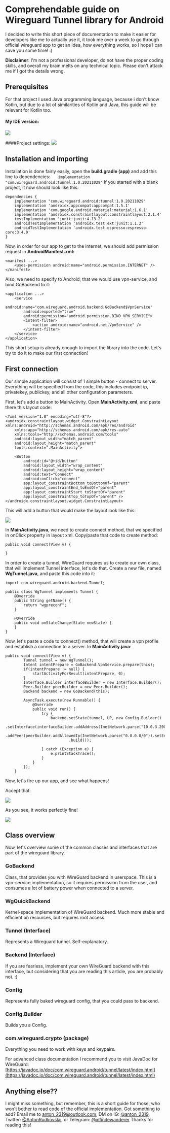 # Comprehendable guide on Wireguard Tunnel library for Android

I decided to write this short piece of documentation to make it easier for developers like me to actually use it, it took me over a week to go through official wireguard app to get an idea, how everything works, so I hope I can save you some time! :)

**Disclaimer**: I'm not a professional developer, do not have the proper coding skills, and overall my brain melts on any technical topic. Please don't attack me if I got the details wrong.

## Prerequisites
For that project I used Java programming language, because i don't know Kotlin, but due to a lot of similarities of Kotlin and Java, this guide will be relevant for Kotlin too. 
#### My IDE version:
![](media/Screenshot-2022-10-18-at-07.34.09.png)

####Project settings:
![](media/Screenshot-2022-10-18-at-07.39.15.png)


## Installation and importing
Installation is done fairly easily, open the **build.gradle (app)** and add this line to dependencies:
`    implementation "com.wireguard.android:tunnel:1.0.20211029"
`
If you started with a blank project, it now should look like this:

```
dependencies {
    implementation "com.wireguard.android:tunnel:1.0.20211029"
    implementation 'androidx.appcompat:appcompat:1.5.1'
    implementation 'com.google.android.material:material:1.6.1'
    implementation 'androidx.constraintlayout:constraintlayout:2.1.4'
    testImplementation 'junit:junit:4.13.2'
    androidTestImplementation 'androidx.test.ext:junit:1.1.3'
    androidTestImplementation 'androidx.test.espresso:espresso-core:3.4.0'
}
```

Now, in order for our app to get to the internet, we should add permission request in **AndroidManifest.xml:**

```
<manifest ...>
    <uses-permission android:name="android.permission.INTERNET" />
</manifest>

```

Also, we need to specify to Android, that we would use vpn-service, and bind GoBackend to it:


```
<application ...>
	<service
        android:name="com.wireguard.android.backend.GoBackend$VpnService"
        android:exported="true"
        android:permission="android.permission.BIND_VPN_SERVICE">
        <intent-filter>
            <action android:name="android.net.VpnService" />
        </intent-filter>
    </service>
</application>
```
This short setup is already enough to import the library into the code. Let's try to do it to make our first connection!

## First connection

Our simple application will consist of 1 simple button - connect to server. Everything will be specified from the code, this includes endpoint ip, privatekey, publickey, and all other configuration parameters.

First, let's add a button to MainActivity. Open **MainActivity.xml**, and paste there this layout code:

```
<?xml version="1.0" encoding="utf-8"?>
<androidx.constraintlayout.widget.ConstraintLayout xmlns:android="http://schemas.android.com/apk/res/android"
    xmlns:app="http://schemas.android.com/apk/res-auto"
    xmlns:tools="http://schemas.android.com/tools"
    android:layout_width="match_parent"
    android:layout_height="match_parent"
    tools:context=".MainActivity">

    <Button
        android:id="@+id/button"
        android:layout_width="wrap_content"
        android:layout_height="wrap_content"
        android:text="Connect"
        android:onClick="connect"
        app:layout_constraintBottom_toBottomOf="parent"
        app:layout_constraintEnd_toEndOf="parent"
        app:layout_constraintStart_toStartOf="parent"
        app:layout_constraintTop_toTopOf="parent" />
</androidx.constraintlayout.widget.ConstraintLayout>
```
This will add a button that would make the layout look like this:

![](media/Screenshot-2022-10-18-at-08.23.27.png)

In **MainActivity.java**, we need to create connect method, that we specified in onClick property in layout xml. Copy/paste that code to create method:

```
public void connect(View v) {

}
```
In order to create a tunnel, WireGuard requires us to create our own class, that will implement Tunnel interface, let's do that. Create a new file, named **WgTunnel.java**, and paste this code into it:

```
import com.wireguard.android.backend.Tunnel;

public class WgTunnel implements Tunnel {
    @Override
    public String getName() {
        return "wgpreconf";
    }

    @Override
    public void onStateChange(State newState) {
    }
}
```

Now, let's paste a code to connect() method, that will create a vpn profile and establish a connection to a server. In **MainActivity.java**:

```
public void connect(View v) {
        Tunnel tunnel = new WgTunnel();
        Intent intentPrepare = GoBackend.VpnService.prepare(this);
        if(intentPrepare != null) {
            startActivityForResult(intentPrepare, 0);
        }
        Interface.Builder interfaceBuilder = new Interface.Builder();
        Peer.Builder peerBuilder = new Peer.Builder();
        Backend backend = new GoBackend(this);

        AsyncTask.execute(new Runnable() {
            @Override
            public void run() {
                try {
                    backend.setState(tunnel, UP, new Config.Builder()
                            .setInterface(interfaceBuilder.addAddress(InetNetwork.parse("10.0.3.200/32")).parsePrivateKey("redacted").build())
                            .addPeer(peerBuilder.addAllowedIp(InetNetwork.parse("0.0.0.0/0")).setEndpoint(InetEndpoint.parse("46.101.188.154:51820")).parsePublicKey("redacted").build())
                            .build());

                } catch (Exception e) {
                    e.printStackTrace();
                }
            }
        });
    }
```

Now, let's fire up our app, and see what happens!

Accept that:

![](media/Screenshot-2022-10-18-at-08.54.47.png)

As you see, it works perfectly fine!

![](media/Screenshot-2022-10-18-at-08.56.20.png)


## Class overview

Now, let's overview some of the common classes and interfaces that are part of the wireguard library.

### GoBackend

Class, that provides you with WireGuard backend in userspace. This is a vpn-service implementation, so it requires permission from the user, and consumes a lot of battery power when connected to a server.

### WgQuickBackend

Kernel-space implementation of WireGuard backend. Much more stable and efficient on resources, but requires root access.

### Tunnel (Interface)

Represents a Wireguard tunnel. Self-explanatory.

### Backend (Interface)

If you are fearless, implement your own WireGuard backend with this interface, but considering that you are reading this article, you are probably not. :)

### Config

Represents fully baked wireguard config, that you could pass to backend.

### Config.Builder

Builds you a Config.

### com.wireguard.crypto (package)

Everything you need to work with keys and keypairs.

For advanced class documentation I recommend you to visit JavaDoc for WireGuard: [https://javadoc.io/doc/com.wireguard.android/tunnel/latest/index.html](https://javadoc.io/doc/com.wireguard.android/tunnel/latest/index.html) 

## Anything else??

I might miss something, but remember, this is a short guide for those, who won't bother to read code of the official implementation. Got something to add? Email me to [anton_2319@outlook.com](mailto:anton_2319@outlook.com), DM on IG: [@anton_2319](https://www.instagram.com/anton_2319/), Twitter: [@AntonRudkovskij](https://twitter.com/AntonRudkovskij), or Telegram: [@infinitewanderer](https://t.me/infinitewanderer)
Thanks for reading this!